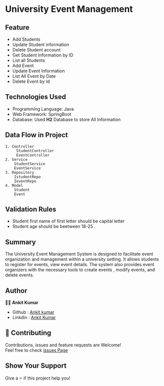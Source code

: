 
# University Event Management




## Feature
- Add Students 
- Update Student  information
- Delete Student account
- Get Student  Information by ID
- List all Students
- Add Event
- Update Event Information
- List All Event by Date
- Delete Event by Id
## Technologies Used
- Programming Language: Java
- Web Framework: SpringBoot
- Database: Used **H2** Database to store All Information
##  Data Flow in Project
    1. Controller
         StudentController
         EventController
    2. Service
        StudentService
        EventService
    3. Repository
        IstudentRepo
        IeventRepo
    4. Model
        Student
        Event 
## Validation Rules
- Student first name of first letter should be capital letter
- Student age should be beetween 18-25 .
    
##  Summary
The University Event Management System is designed to facilitate event organization and management within a university setting. It allows students to register for events, view event details. The system also provides event organizers with the necessary tools to create events , modify events, and delete events.
## Author
 👨‍💼 **Ankit Kumar**
 + Github : [Ankit kumar](https://github.com/ankitk55?tab=repositories)
 + Linkdin : [Ankit Kumar](https://www.linkedin.com/in/ankit-kumar-7300581b3/)
 
## 🤝 Contributing
Contributions, issues and feature requests are Welcome!\
Feel free to check [issues Page](https://github.com/issues) 

## Show Your Support 
 Give a ⭐ if this project help you!